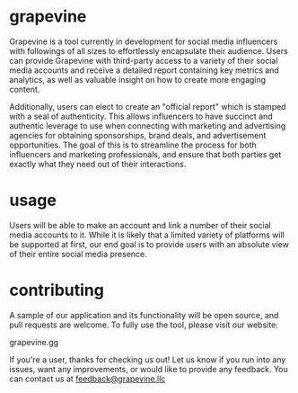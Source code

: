 # grapevine
Grapevine is a tool currently in development for social media influencers with followings of all sizes to effortlessly encapsulate their audience. Users can provide Grapevine with third-party access to a variety of their social media accounts and receive a detailed report containing key metrics and analytics, as well as valuable insight on how to create more engaging content. 

Additionally, users can elect to create an "official report" which is stamped with a seal of authenticity. This allows influencers to have succinct and authentic leverage to use when connecting with marketing and advertising agencies for obtaining sponsorships, brand deals, and advertisement opportunities. The goal of this is to streamline the process for both influencers and marketing professionals, and ensure that both parties get exactly what they need out of their interactions.

# usage
Users will be able to make an account and link a number of their social media accounts to it. While it is likely that a limited variety of platforms will be supported at first, our end goal is to provide users with an absolute view of their entire social media presence. 

# contributing
A sample of our application and its functionality will be open source, and pull requests are welcome. To fully use the tool, please visit our website:

grapevine.gg

If you're a user, thanks for checking us out! Let us know if you run into any issues, want any improvements, or would like to provide any feedback. You can contact us at feedback@grapevine.llc
